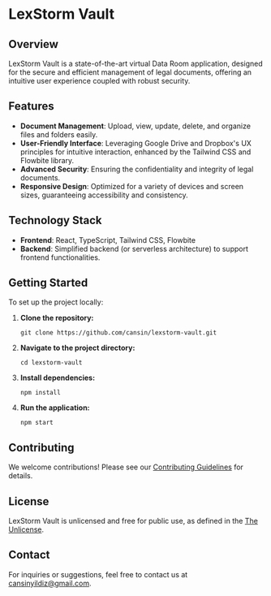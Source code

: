 # LexStorm Vault

## Overview
LexStorm Vault is a state-of-the-art virtual Data Room application, designed for the secure and efficient management of legal documents, offering an intuitive user experience coupled with robust security.

## Features
- **Document Management**: Upload, view, update, delete, and organize files and folders easily.
- **User-Friendly Interface**: Leveraging Google Drive and Dropbox's UX principles for intuitive interaction, enhanced by the Tailwind CSS and Flowbite library.
- **Advanced Security**: Ensuring the confidentiality and integrity of legal documents.
- **Responsive Design**: Optimized for a variety of devices and screen sizes, guaranteeing accessibility and consistency.

## Technology Stack
- **Frontend**: React, TypeScript, Tailwind CSS, Flowbite
- **Backend**: Simplified backend (or serverless architecture) to support frontend functionalities.

## Getting Started
To set up the project locally:

1. **Clone the repository:**
   ```
   git clone https://github.com/cansin/lexstorm-vault.git
   ```

2. **Navigate to the project directory:**
   ```
   cd lexstorm-vault
   ```

3. **Install dependencies:**
   ```
   npm install
   ```

4. **Run the application:**
   ```
   npm start
   ```

## Contributing
We welcome contributions! Please see our [Contributing Guidelines](CONTRIBUTING.md) for details.

## License
LexStorm Vault is unlicensed and free for public use, as defined in the [The Unlicense](LICENSE).

## Contact
For inquiries or suggestions, feel free to contact us at [cansinyildiz@gmail.com](mailto:cansinyildiz@gmail.com).
